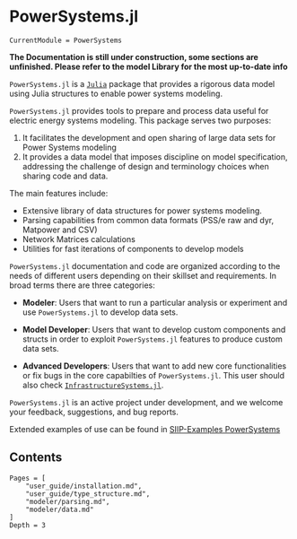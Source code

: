 # PowerSystems.jl

```@meta
CurrentModule = PowerSystems
```

**The Documentation is still under construction, some sections are unfinished. Please refer to the model Library for the most up-to-date info**

`PowerSystems.jl` is a [`Julia`](http://www.julialang.org) package that provides a rigorous data model using Julia structures to enable power systems modeling.

`PowerSystems.jl` provides tools to prepare and process data useful for electric energy systems modeling. This package serves two purposes:

1. It facilitates the development and open sharing of large data sets for Power Systems modeling
2. It provides a data model that imposes discipline on model specification, addressing the challenge of design and terminology choices when sharing code and data.

The main features include:

- Extensive library of data structures for power systems modeling.
- Parsing capabilities from common data formats (PSS/e raw and dyr, Matpower and CSV)
- Network Matrices calculations
- Utilities for fast iterations of components to develop models

`PowerSystems.jl` documentation and code are organized according to the needs of different users depending on their skillset and requirements. In broad terms there are three categories:

- **Modeler**: Users that want to run a particular analysis or experiment and use `PowerSystems.jl` to develop data sets.

- **Model Developer**: Users that want to develop custom components and structs in order to exploit `PowerSystems.jl` features to produce custom data sets.

- **Advanced Developers**: Users that want to add new core functionalities or fix bugs in the core capabilties of `PowerSystems.jl`. This user should also check [`InfrastructureSystems.jl`](https://github.com/NREL-SIIP/InfrastructureSystems.jl).

`PowerSystems.jl` is an active project under development, and we welcome your feedback, suggestions, and bug reports.

Extended examples of use can be found in [SIIP-Examples PowerSystems](https://github.com/NREL-SIIP/SIIPExamples.jl/tree/master/notebook/PowerSystems_examples)

## Contents

```@contents
Pages = [
    "user_guide/installation.md",
    "user_guide/type_structure.md",
    "modeler/parsing.md",
    "modeler/data.md"
]
Depth = 3
```
